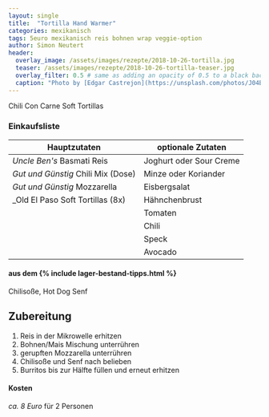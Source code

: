 ```yaml
---
layout: single
title:  "Tortilla Hand Warmer"
categories: mexikanisch
tags: 5euro mexikanisch reis bohnen wrap veggie-option
author: Simon Neutert
header:
  overlay_image: /assets/images/rezepte/2018-10-26-tortilla.jpg
  teaser: /assets/images/rezepte/2018-10-26-tortilla-teaser.jpg
  overlay_filter: 0.5 # same as adding an opacity of 0.5 to a black background
  caption: "Photo by [Edgar Castrejon](https://unsplash.com/photos/J04BD4ysoh8?utm_source=unsplash&utm_medium=referral&utm_content=creditCopyText) on [Unsplash](https://unsplash.com/search/photos/thuna-wrap?utm_source=unsplash&utm_medium=referral&utm_content=creditCopyText)"
---
```


Chili Con Carne Soft Tortillas

### Einkaufsliste

| Hauptzutaten | optionale Zutaten |
|---|---|
| <e24>_Uncle Ben's_ Basmati</e24> Reis | Joghurt oder Sour Creme |
| <e24>_Gut und Günstig_ Chili Mix</e24> (Dose) | Minze oder Koriander |
| _Gut und Günstig_ Mozzarella | Eisbergsalat |
| <e24>_Old El Paso Soft Tortillas</e24> (8x) | Hähnchenbrust |
| | Tomaten |
| | Chili |
| | Speck |
| | Avocado |

#### aus dem {% include lager-bestand-tipps.html %}

Chilisoße, Hot Dog Senf

## Zubereitung

1. Reis in der Mikrowelle erhitzen
2. Bohnen/Mais Mischung unterrühren
3. gerupften Mozzarella unterrühren
4. Chilisoße und Senf nach belieben
5. Burritos bis zur Hälfte füllen und erneut erhitzen

#### Kosten

_ca. 8 Euro_ für 2 Personen
